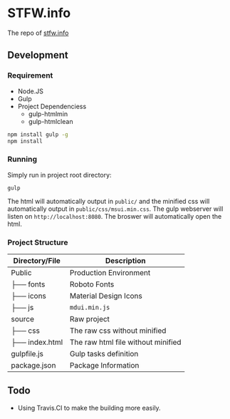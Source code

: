 # STFW.info

The repo of [stfw.info](https://stfw.info)

## Development

### Requirement

- Node.JS
- Gulp
- Project Dependenciess
  - gulp-htmlmin
  - gulp-htmlclean

```bash
npm install gulp -g
npm install
```

### Running

Simply run in project root directory:

```
gulp
```

The html will automatically output in `public/` and the minified css will automatically output in `public/css/msui.min.css`.
The gulp webserver will listen on `http://localhost:8080`. The broswer will automatically open the html.

### Project Structure

Directory/File | Description |
----------| ------------|
Public         | Production Environment |
 ├── fonts | Roboto Fonts |
 ├── icons     | Material Design Icons |
 ├── js     | `mdui.min.js` |
source         | Raw project |
 ├── css | The raw css without minified |
 ├── index.html | The raw html file without minified |
gulpfile.js  | Gulp tasks definition |
package.json | Package Information |

## Todo

- Using Travis.CI to make the building more easily.

